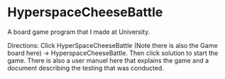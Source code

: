 # HyperspaceCheeseBattle
A board game program that I made at University.

Directions: Click HyperSpaceCheeseBattle (Note there is also the Game board here) -> HyperspaceCheeseBattle. Then click solution to start the game. There is also a user manuel here that explains the game and a document describing the testing that was conducted.

